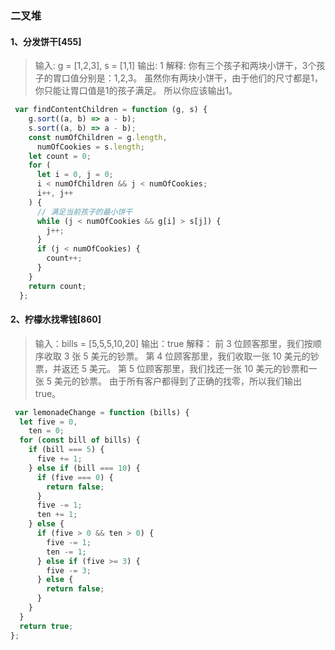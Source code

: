 ### 二叉堆

#### 1、分发饼干[455]

> 输入: g = [1,2,3], s = [1,1]
> 输出: 1
> 解释: 
> 你有三个孩子和两块小饼干，3个孩子的胃口值分别是：1,2,3。
> 虽然你有两块小饼干，由于他们的尺寸都是1，你只能让胃口值是1的孩子满足。
> 所以你应该输出1。

```javascript
 var findContentChildren = function (g, s) {
    g.sort((a, b) => a - b);
    s.sort((a, b) => a - b);
    const numOfChildren = g.length,
      numOfCookies = s.length;
    let count = 0;
    for (
      let i = 0, j = 0;
      i < numOfChildren && j < numOfCookies;
      i++, j++
    ) {
      // 满足当前孩子的最小饼干
      while (j < numOfCookies && g[i] > s[j]) {
        j++;
      }
      if (j < numOfCookies) {
        count++;
      }
    }
    return count;
  };
```

#### 2、柠檬水找零钱[860]

> 输入：bills = [5,5,5,10,20]
> 输出：true
> 解释：
> 前 3 位顾客那里，我们按顺序收取 3 张 5 美元的钞票。
> 第 4 位顾客那里，我们收取一张 10 美元的钞票，并返还 5 美元。
> 第 5 位顾客那里，我们找还一张 10 美元的钞票和一张 5 美元的钞票。
> 由于所有客户都得到了正确的找零，所以我们输出 true。

```javascript
 var lemonadeChange = function (bills) {
  let five = 0,
    ten = 0;
  for (const bill of bills) {
    if (bill === 5) {
      five += 1;
    } else if (bill === 10) {
      if (five === 0) {
        return false;
      }
      five -= 1;
      ten += 1;
    } else {
      if (five > 0 && ten > 0) {
        five -= 1;
        ten -= 1;
      } else if (five >= 3) {
        five -= 3;
      } else {
        return false;
      }
    }
  }
  return true;
};
```

